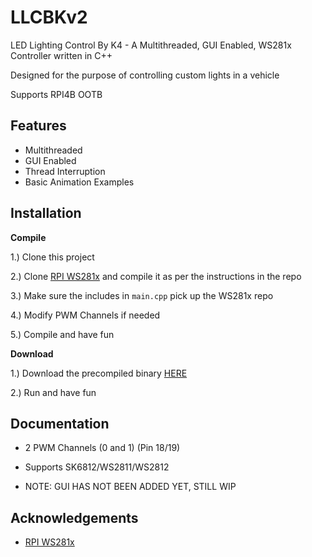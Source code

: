 
# LLCBKv2

LED Lighting Control By K4 - A Multithreaded, GUI Enabled, WS281x Controller written in C++

Designed for the purpose of controlling custom lights in a vehicle

Supports RPI4B OOTB




## Features

- Multithreaded
- GUI Enabled
- Thread Interruption
- Basic Animation Examples


## Installation

**Compile**

1.) Clone this project

2.) Clone [RPI WS281x](https://github.com/jgarff/rpi_ws281x) and compile it as per the instructions in the repo

3.) Make sure the includes in ```main.cpp``` pick up the WS281x repo

4.) Modify PWM Channels if needed

5.) Compile and have fun

**Download**

1.) Download the precompiled binary [HERE](https://github.com/jgarff/rpi_ws281x)

2.) Run and have fun
    
## Documentation

- 2 PWM Channels (0 and 1) (Pin 18/19)

- Supports SK6812/WS2811/WS2812

- NOTE: GUI HAS NOT BEEN ADDED YET, STILL WIP

## Acknowledgements

 - [RPI WS281x](https://github.com/jgarff/rpi_ws281x)

